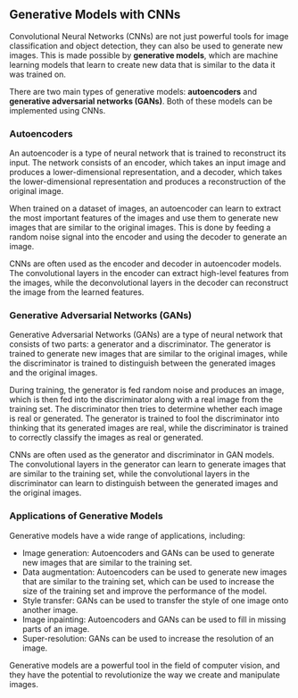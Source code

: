 ## Generative Models with CNNs

Convolutional Neural Networks (CNNs) are not just powerful tools for image classification and object detection, they can also be used to generate new images. This is made possible by **generative models**, which are machine learning models that learn to create new data that is similar to the data it was trained on.

There are two main types of generative models: **autoencoders** and **generative adversarial networks (GANs)**. Both of these models can be implemented using CNNs.

### Autoencoders
An autoencoder is a type of neural network that is trained to reconstruct its input. The network consists of an encoder, which takes an input image and produces a lower-dimensional representation, and a decoder, which takes the lower-dimensional representation and produces a reconstruction of the original image.

When trained on a dataset of images, an autoencoder can learn to extract the most important features of the images and use them to generate new images that are similar to the original images. This is done by feeding a random noise signal into the encoder and using the decoder to generate an image.

CNNs are often used as the encoder and decoder in autoencoder models. The convolutional layers in the encoder can extract high-level features from the images, while the deconvolutional layers in the decoder can reconstruct the image from the learned features.

### Generative Adversarial Networks (GANs)
Generative Adversarial Networks (GANs) are a type of neural network that consists of two parts: a generator and a discriminator. The generator is trained to generate new images that are similar to the original images, while the discriminator is trained to distinguish between the generated images and the original images.

During training, the generator is fed random noise and produces an image, which is then fed into the discriminator along with a real image from the training set. The discriminator then tries to determine whether each image is real or generated. The generator is trained to fool the discriminator into thinking that its generated images are real, while the discriminator is trained to correctly classify the images as real or generated.

CNNs are often used as the generator and discriminator in GAN models. The convolutional layers in the generator can learn to generate images that are similar to the training set, while the convolutional layers in the discriminator can learn to distinguish between the generated images and the original images.

### Applications of Generative Models
Generative models have a wide range of applications, including:

- Image generation: Autoencoders and GANs can be used to generate new images that are similar to the training set.
- Data augmentation: Autoencoders can be used to generate new images that are similar to the training set, which can be used to increase the size of the training set and improve the performance of the model.
- Style transfer: GANs can be used to transfer the style of one image onto another image.
- Image inpainting: Autoencoders and GANs can be used to fill in missing parts of an image.
- Super-resolution: GANs can be used to increase the resolution of an image.

Generative models are a powerful tool in the field of computer vision, and they have the potential to revolutionize the way we create and manipulate images.